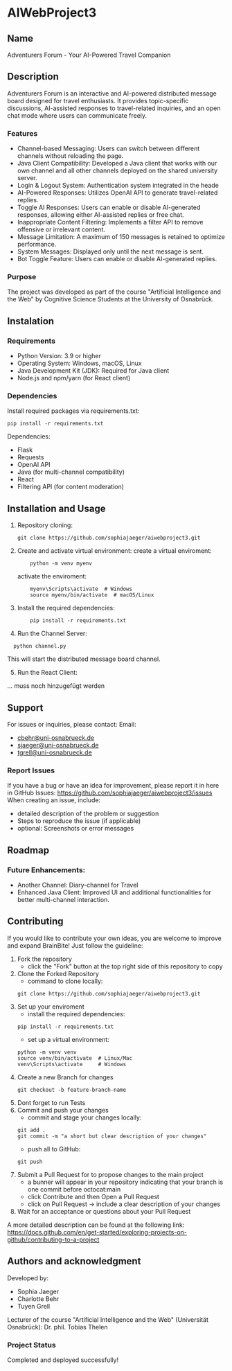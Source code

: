 # AIWebProject3
## Name
Adventurers Forum - Your AI-Powered Travel Companion

## Description
Adventurers Forum is an interactive and AI-powered distributed message board designed for travel enthusiasts. It provides topic-specific discussions, AI-assisted responses to travel-related inquiries, and an open chat mode where users can communicate freely.

### Features
- Channel-based Messaging: Users can switch between different channels without reloading the page.
- Java Client Compatibility: Developed a Java client that works with our own channel and all other channels deployed on the shared university server.
- Login & Logout System: Authentication system integrated in the heade
- AI-Powered Responses: Utilizes OpenAI API to generate travel-related replies.
- Toggle AI Responses: Users can enable or disable AI-generated responses, allowing either AI-assisted replies or free chat.
- Inappropriate Content Filtering: Implements a filter API to remove offensive or irrelevant content.
- Message Limitation: A maximum of 150 messages is retained to optimize performance.
- System Messages: Displayed only until the next message is sent.
- Bot Toggle Feature: Users can enable or disable AI-generated replies.

### Purpose
The project was developed as part of the course "Artificial Intelligence and the Web" by Cognitive Science Students at the University of Osnabrück.

## Instalation
### Requirements
- Python Version: 3.9 or higher
- Operating System: Windows, macOS, Linux
- Java Development Kit (JDK): Required for Java client
- Node.js and npm/yarn (for React client)

### Dependencies
Install required packages via requirements.txt:
```
pip install -r requirements.txt
```

Dependencies:
- Flask
- Requests
- OpenAI API
- Java (for multi-channel compatibility)
- React
- Filtering API (for content moderation)

## Installation and Usage
1. Repository cloning:
    ```
    git clone https://github.com/sophiajaeger/aiwebproject3.git
    ```
2. Create and activate virtual environment:
    create a virtual enviroment:
    ```
        python -m venv myenv
    ```
    activate the enviroment:
    ```
        myenv\Scripts\activate  # Windows
        source myenv/bin/activate  # macOS/Linux
    ```
3. Install the required dependencies:
    ```
        pip install -r requirements.txt
    ```
4. Run the Channel Server:
  ```
    python channel.py
  ```
  This will start the distributed message board channel.

5. Run the React Client:

... muss noch hinzugefügt werden

## Support
For issues or inquiries, please contact:
Email:
- cbehr@uni-osnabrueck.de
- sjaeger@uni-osnabrueck.de
- tgrell@uni-osnabrueck.de

### Report Issues
If you have a bug or have an idea for improvement, please report it in here in GitHub Issues: https://github.com/sophiajaeger/aiwebproject3/issues 
When creating an issue, include:
  - detailed description of the problem or suggestion
  - Steps to reproduce the issue (if applicable)
  - optional: Screenshots or error messages

## Roadmap
### Future Enhancements:
- Another Channel: Diary-channel for Travel
- Enhanced Java Client: Improved UI and additional functionalities for better multi-channel interaction.

## Contributing
If you would like to contribute your own ideas, you are welcome to improve and expand BrainBite! Just follow the guideline:
1. Fork the repository
    - click the "Fork" button at the top right side of this repository to copy
2. Clone the Forked Repository
    - command to clone locally: 
    ```
    git clone https://github.com/sophiajaeger/aiwebproject3.git
    
    ```
3. Set up your enviroment
    - install the required dependencies:
    ```
    pip install -r requirements.txt
    ```
    - set up a virtual environment: 
    ```
    python -m venv venv
    source venv/bin/activate  # Linux/Mac
    venv\Scripts\activate     # Windows
    ```
4. Create a new Branch for changes
    ```
    git checkout -b feature-branch-name
    ```
6. Dont forget to run Tests
7. Commit and push your changes
    - commit and stage your changes locally:
    ```
    git add .
    git commit -m "a short but clear description of your changes"
    ```
    - push all to GitHub:
    ```
    git push
    ```
8. Submit a Pull Request for to propose changes to   the main project
    - a bunner will appear in your repository indicating that your branch is one commit before octocat:main
    - click Contribute and then Open a Pull Request
    - click on Pull Request -> include a clear description of your changes
9. Wait for an acceptance or questions about your Pull Request

A more detailed description can be found at the following link: https://docs.github.com/en/get-started/exploring-projects-on-github/contributing-to-a-project

## Authors and acknowledgment
Developed by:
- Sophia Jaeger
- Charlotte Behr
- Tuyen Grell

Lecturer of the course "Artificial Intelligence and the Web" (Universität Osnabrück): Dr. phil. Tobias Thelen 

### Project Status
Completed and deployed successfully!
